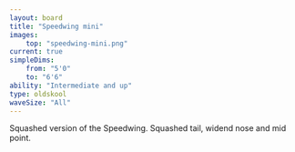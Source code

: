 ```yaml
---
layout: board
title: "Speedwing mini"
images:
    top: "speedwing-mini.png"
current: true
simpleDims:
    from: "5'0"
    to: "6'6"
ability: "Intermediate and up"
type: oldskool
waveSize: "All"
---
```

Squashed version of the Speedwing. Squashed tail, widend nose and mid point.
